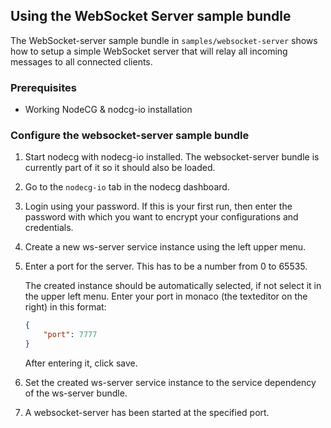 ## Using the WebSocket Server sample bundle

The WebSocket-server sample bundle in `samples/websocket-server` shows how to setup a simple WebSocket server that will relay all incoming messages to all connected clients.

### Prerequisites

* Working NodeCG & nodcg-io installation

### Configure the websocket-server sample bundle

1. Start nodecg with nodecg-io installed. The websocket-server bundle is currently part of it so it should also be loaded.

2. Go to the `nodecg-io` tab in the nodecg dashboard.

3. Login using your password. If this is your first run, then enter the password with which you want to encrypt your configurations and credentials.

4. Create a new ws-server service instance using the left upper menu.

5. Enter a port for the server. This has to be a number from 0 to 65535.

   The created instance should be automatically selected, if not select it in the upper left menu. Enter your port in monaco (the texteditor on the right) in this format:

   ```json
   {
       "port": 7777
   }
   ```

   After entering it, click save.

6. Set the created ws-server service instance to the service dependency of the ws-server bundle.

7. A websocket-server has been started at the specified port.
